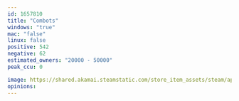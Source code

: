 ```yaml
---
id: 1657810
title: "Combots"
windows: "true"
mac: "false"
linux: false
positive: 542
negative: 62
estimated_owners: "20000 - 50000"
peak_ccu: 0

image: https://shared.akamai.steamstatic.com/store_item_assets/steam/apps/1657810/header.jpg?t=1720091261
opinions:
---
```

